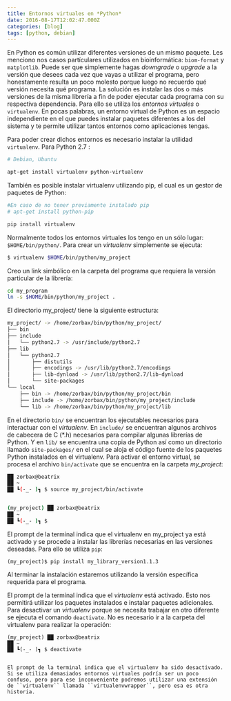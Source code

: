 ```yaml
---
title: Entornos virtuales en *Python*
date: 2016-08-17T12:02:47.000Z
categories: [blog]
tags: [python, debian]
---
```


En Python es común utilizar diferentes versiones de un mismo paquete. Les menciono nos casos partículares utilizados en bioinformática: ``biom-format`` y ``matplotlib``. Puede ser que simplemente hagas *downgrade* o *upgrade* a la versión que desees cada vez que vayas a utilizar el programa, pero honestamente resulta un poco molesto porque luego no recuerdo qué versión necesita qué programa. La solución es instalar las dos o más versiones de la misma librería a fin de poder ejecutar cada programa con su respectiva dependencia. Para ello se utiliza los *entornos virtuales* o ``virtualenv``. En pocas palabras, un entorno virtual de Python es un espacio independiente en el que puedes instalar paquetes diferentes a los del sistema y te permite utilizar tantos entornos como aplicaciones tengas.

Para poder crear dichos entornos es necesario instalar la utilidad ``virtualenv``. Para Python 2.7 :

```bash
# Debian, Ubuntu

apt-get install virtualenv python-virtualenv
```

También es posible instalar virtualenv utilizando pip, el cual es un gestor de paquetes de Python:

```bash
#En caso de no tener previamente instalado pip
# apt-get install python-pip

pip install virtualenv

```

Normalmente todos los entornos virtuales los tengo en un sólo lugar: ``$HOME/bin/python/``. Para crear un *virtualenv* simplemente se ejecuta:

```bash
$ virtualenv $HOME/bin/python/my_project
```

Creo un link simbólico en la carpeta del programa que requiera la versión particular de la librería:

```bash
cd my_program
ln -s $HOME/bin/python/my_project .
```

El directorio my_project/ tiene la siguiente estructura:

```bash
my_project/ -> /home/zorbax/bin/python/my_project/
├── bin
├── include
│   └── python2.7 -> /usr/include/python2.7
├── lib
│   └── python2.7
│       ├── distutils
│       ├── encodings -> /usr/lib/python2.7/encodings
│       ├── lib-dynload -> /usr/lib/python2.7/lib-dynload
│       └── site-packages
└── local
    ├── bin -> /home/zorbax/bin/python/my_project/bin
    ├── include -> /home/zorbax/bin/python/my_project/include
    └── lib -> /home/zorbax/bin/python/my_project/lib
```

En el directorio ``bin/`` se encuentran los ejecutables necesarios para interactuar con el *virtualenv*. En ``include/`` se encuentran algunos archivos de cabecera de C (\*.h) necesarios para compilar algunas librerías de Python. Y en ``lib/`` se encuentra una copia de Python así como un directorio llamado ``site-packages/`` en el cual se aloja el código fuente de los paquetes Python instalados en el virtualenv. Para activar el entorno virtual, se procesa el archivo ``bin/activate`` que se encuentra en la carpeta *my_project*:

```bash
██ zorbax@beatrix
██ ~
██ ┗(-_- )┓ $ source my_project/bin/activate


(my_project) ██ zorbax@beatrix
██ ~
██ ┗(-_- )┓ $
```

El prompt de la terminal indica que el virtualenv en my_project ya está activado y se procede a instalar las librerías necesarias en las versiones deseadas. Para ello se utiliza ``pip``:

```
(my_project)$ pip install my_library_version1.1.3
```

Al terminar la instalación estaremos utilizando la versión específica requerida para el programa.

El prompt de la terminal indica que el *virtualenv* está activado. Esto nos permitirá utilizar los paquetes instalados e instalar paquetes adicionales. Para desactivar un *virtualenv* porque se necesita trabajar en otro diferente se ejecuta el comando ``deactivate``. No es necesario ir a la carpeta del virtualenv para realizar la operación:

```
(my_project) ██ zorbax@beatrix
██ ~
██ ┗(-_- )┓ $ deactivate


El prompt de la terminal indica que el virtualenv ha sido desactivado. Si se utiliza demasiados entornos virtuales podría ser un poco confuso, pero para ese inconveniente podremos utilizar una extensión de ``virtualenv`` llamada ``virtualenvwrapper``, pero esa es otra historia.
